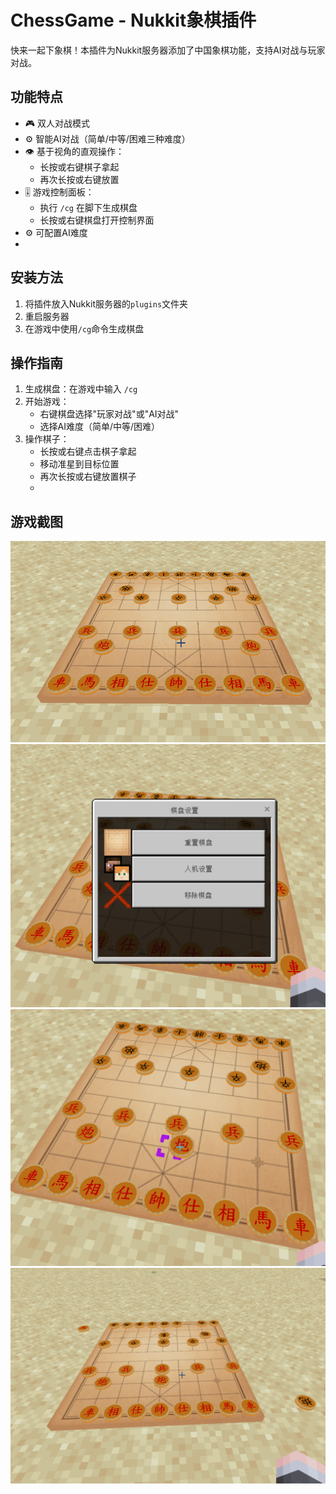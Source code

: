 # ChessGame - Nukkit象棋插件

快来一起下象棋！本插件为Nukkit服务器添加了中国象棋功能，支持AI对战与玩家对战。

## 功能特点

- 🎮 双人对战模式
- ⚙️ 智能AI对战（简单/中等/困难三种难度）
- 👁️ 基于视角的直观操作：
  - 长按或右键棋子拿起
  - 再次长按或右键放置
- 🎚️ 游戏控制面板：
  - 执行 `/cg` 在脚下生成棋盘
  - 长按或右键棋盘打开控制界面
- ⚙️ 可配置AI难度
- 
## 安装方法

1. 将插件放入Nukkit服务器的`plugins`文件夹
2. 重启服务器
3. 在游戏中使用`/cg`命令生成棋盘


## 操作指南

1. 生成棋盘：在游戏中输入 `/cg`
2. 开始游戏：
   - 右键棋盘选择"玩家对战"或"AI对战"
   - 选择AI难度（简单/中等/困难）
3. 操作棋子：
   - 长按或右键点击棋子拿起
   - 移动准星到目标位置
   - 再次长按或右键放置棋子
   - 

## 游戏截图

![游戏界面1](img/c1.png)
![游戏界面2](img/c2.png) 
![AI对战](img/c4.png)
![控制界面](img/c5.png)


